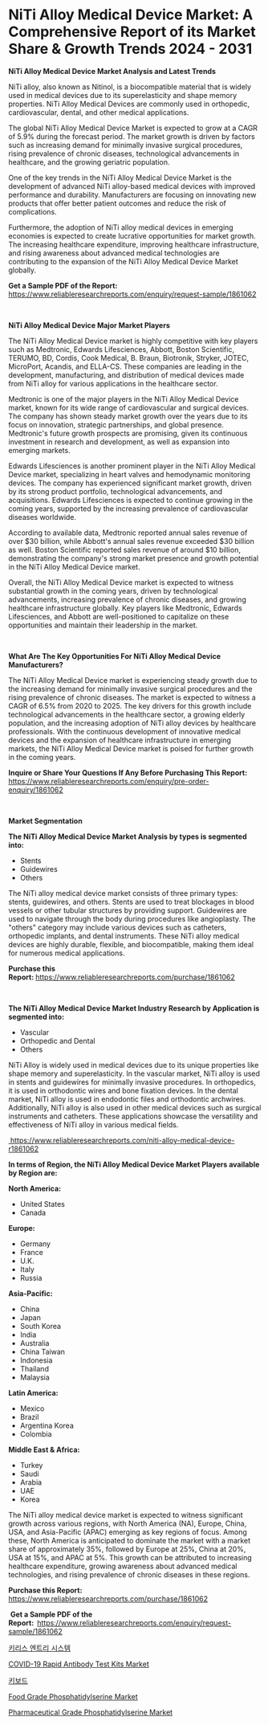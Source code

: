 <p><h1>NiTi Alloy Medical Device Market: A Comprehensive Report of its Market Share & Growth Trends 2024 - 2031</h1></p><p><strong>NiTi Alloy Medical Device Market Analysis and Latest Trends</strong></p>
<p><p>NiTi alloy, also known as Nitinol, is a biocompatible material that is widely used in medical devices due to its superelasticity and shape memory properties. NiTi Alloy Medical Devices are commonly used in orthopedic, cardiovascular, dental, and other medical applications.</p><p>The global NiTi Alloy Medical Device Market is expected to grow at a CAGR of 5.9% during the forecast period. The market growth is driven by factors such as increasing demand for minimally invasive surgical procedures, rising prevalence of chronic diseases, technological advancements in healthcare, and the growing geriatric population.</p><p>One of the key trends in the NiTi Alloy Medical Device Market is the development of advanced NiTi alloy-based medical devices with improved performance and durability. Manufacturers are focusing on innovating new products that offer better patient outcomes and reduce the risk of complications.</p><p>Furthermore, the adoption of NiTi alloy medical devices in emerging economies is expected to create lucrative opportunities for market growth. The increasing healthcare expenditure, improving healthcare infrastructure, and rising awareness about advanced medical technologies are contributing to the expansion of the NiTi Alloy Medical Device Market globally.</p></p>
<p><strong>Get a Sample PDF of the Report:&nbsp;</strong> <a href="https://www.reliableresearchreports.com/enquiry/request-sample/1861062">https://www.reliableresearchreports.com/enquiry/request-sample/1861062</a></p>
<p>&nbsp;</p>
<p><strong>NiTi Alloy Medical Device Major Market Players</strong></p>
<p><p>The NiTi Alloy Medical Device market is highly competitive with key players such as Medtronic, Edwards Lifesciences, Abbott, Boston Scientific, TERUMO, BD, Cordis, Cook Medical, B. Braun, Biotronik, Stryker, JOTEC, MicroPort, Acandis, and ELLA-CS. These companies are leading in the development, manufacturing, and distribution of medical devices made from NiTi alloy for various applications in the healthcare sector.</p><p>Medtronic is one of the major players in the NiTi Alloy Medical Device market, known for its wide range of cardiovascular and surgical devices. The company has shown steady market growth over the years due to its focus on innovation, strategic partnerships, and global presence. Medtronic's future growth prospects are promising, given its continuous investment in research and development, as well as expansion into emerging markets.</p><p>Edwards Lifesciences is another prominent player in the NiTi Alloy Medical Device market, specializing in heart valves and hemodynamic monitoring devices. The company has experienced significant market growth, driven by its strong product portfolio, technological advancements, and acquisitions. Edwards Lifesciences is expected to continue growing in the coming years, supported by the increasing prevalence of cardiovascular diseases worldwide.</p><p>According to available data, Medtronic reported annual sales revenue of over $30 billion, while Abbott's annual sales revenue exceeded $30 billion as well. Boston Scientific reported sales revenue of around $10 billion, demonstrating the company's strong market presence and growth potential in the NiTi Alloy Medical Device market.</p><p>Overall, the NiTi Alloy Medical Device market is expected to witness substantial growth in the coming years, driven by technological advancements, increasing prevalence of chronic diseases, and growing healthcare infrastructure globally. Key players like Medtronic, Edwards Lifesciences, and Abbott are well-positioned to capitalize on these opportunities and maintain their leadership in the market.</p></p>
<p>&nbsp;</p>
<p><strong>What Are The Key Opportunities For NiTi Alloy Medical Device Manufacturers?</strong></p>
<p><p>The NiTi Alloy Medical Device market is experiencing steady growth due to the increasing demand for minimally invasive surgical procedures and the rising prevalence of chronic diseases. The market is expected to witness a CAGR of 6.5% from 2020 to 2025. The key drivers for this growth include technological advancements in the healthcare sector, a growing elderly population, and the increasing adoption of NiTi alloy devices by healthcare professionals. With the continuous development of innovative medical devices and the expansion of healthcare infrastructure in emerging markets, the NiTi Alloy Medical Device market is poised for further growth in the coming years.</p></p>
<p><strong>Inquire or Share Your Questions If Any Before Purchasing This Report:</strong> <a href="https://www.reliableresearchreports.com/enquiry/pre-order-enquiry/1861062">https://www.reliableresearchreports.com/enquiry/pre-order-enquiry/1861062</a></p>
<p>&nbsp;</p>
<p><strong>Market Segmentation</strong></p>
<p><strong>The NiTi Alloy Medical Device Market Analysis by types is segmented into:</strong></p>
<p><ul><li>Stents</li><li>Guidewires</li><li>Others</li></ul></p>
<p><p>The NiTi alloy medical device market consists of three primary types: stents, guidewires, and others. Stents are used to treat blockages in blood vessels or other tubular structures by providing support. Guidewires are used to navigate through the body during procedures like angioplasty. The "others" category may include various devices such as catheters, orthopedic implants, and dental instruments. These NiTi alloy medical devices are highly durable, flexible, and biocompatible, making them ideal for numerous medical applications.</p></p>
<p><strong>Purchase this Report:&nbsp;</strong><a href="https://www.reliableresearchreports.com/purchase/1861062">https://www.reliableresearchreports.com/purchase/1861062</a></p>
<p>&nbsp;</p>
<p><strong>The NiTi Alloy Medical Device Market Industry Research by Application is segmented into:</strong></p>
<p><ul><li>Vascular</li><li>Orthopedic and Dental</li><li>Others</li></ul></p>
<p><p>NiTi Alloy is widely used in medical devices due to its unique properties like shape memory and superelasticity. In the vascular market, NiTi alloy is used in stents and guidewires for minimally invasive procedures. In orthopedics, it is used in orthodontic wires and bone fixation devices. In the dental market, NiTi alloy is used in endodontic files and orthodontic archwires. Additionally, NiTi alloy is also used in other medical devices such as surgical instruments and catheters. These applications showcase the versatility and effectiveness of NiTi alloy in various medical fields.</p></p>
<p><a href="https://www.reliableresearchreports.com/niti-alloy-medical-device-r1861062">&nbsp;https://www.reliableresearchreports.com/niti-alloy-medical-device-r1861062</a></p>
<p><strong>In terms of Region, the NiTi Alloy Medical Device Market Players available by Region are:</strong></p>
<p>
    <p> <strong> North America: </strong>
        <ul>
            <li>United States</li>
            <li>Canada</li>
        </ul>
        </p> 
    <p> <strong> Europe: </strong>
        <ul>
            <li>Germany</li>
            <li>France</li>
            <li>U.K.</li>
            <li>Italy</li>
            <li>Russia</li>
        </ul>
        </p> 
    <p> <strong> Asia-Pacific: </strong>
        <ul>
            <li>China</li>
            <li>Japan</li>
            <li>South Korea</li>
            <li>India</li>
            <li>Australia</li>
            <li>China Taiwan</li>
            <li>Indonesia</li>
            <li>Thailand</li>
            <li>Malaysia</li>
        </ul>
        </p> 
    <p> <strong> Latin America: </strong>
        <ul>
            <li>Mexico</li>
            <li>Brazil</li>
            <li>Argentina Korea</li>
            <li>Colombia</li>
        </ul>
        </p> 
    <p> <strong> Middle East & Africa: </strong>
        <ul>
            <li>Turkey</li>
            <li>Saudi</li>
            <li>Arabia</li>
            <li>UAE</li>
            <li>Korea</li>
        </ul>
    </p>
    </p>
<p><p>The NiTi alloy medical device market is expected to witness significant growth across various regions, with North America (NA), Europe, China, USA, and Asia-Pacific (APAC) emerging as key regions of focus. Among these, North America is anticipated to dominate the market with a market share of approximately 35%, followed by Europe at 25%, China at 20%, USA at 15%, and APAC at 5%. This growth can be attributed to increasing healthcare expenditure, growing awareness about advanced medical technologies, and rising prevalence of chronic diseases in these regions.</p></p>
<p><strong>Purchase this Report: </strong><a href="https://www.reliableresearchreports.com/purchase/1861062">https://www.reliableresearchreports.com/purchase/1861062</a></p>
<p>&nbsp;<strong>Get a Sample PDF of the Report:&nbsp;&nbsp;</strong><a href="https://www.reliableresearchreports.com/enquiry/request-sample/1861062">https://www.reliableresearchreports.com/enquiry/request-sample/1861062</a></p>
<p><strong></strong></p>
<p><p><a href="https://github.com/CliftonFisher9067/Market-Research-Report-List-1/blob/main/703224147410.md">키리스 엔트리 시스템</a></p><p><a href="https://github.com/juancolorado15/Market-Research-Report-List-2/blob/main/covid-19-rapid-antibody-test-kits-market.md">COVID-19 Rapid Antibody Test Kits Market</a></p><p><a href="https://github.com/vskv4779xr1/Market-Research-Report-List-2/blob/main/163859447409.md">키보드</a></p><p><a href="https://issuu.com/reportprime-2/docs/food-grade-phosphatidylserine-market-size-2030.ppt">Food Grade Phosphatidylserine Market</a></p><p><a href="https://issuu.com/reportprime-2/docs/pharmaceutical-grade-phosphatidylserine-market-siz">Pharmaceutical Grade Phosphatidylserine Market</a></p></p>